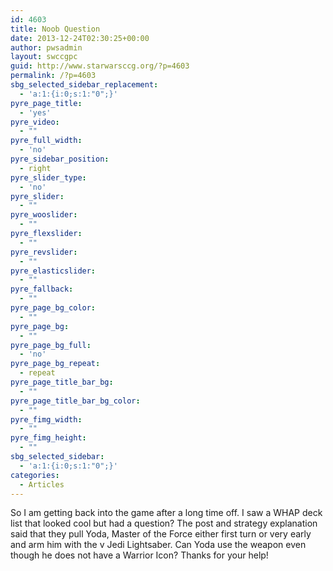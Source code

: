 ```yaml
---
id: 4603
title: Noob Question
date: 2013-12-24T02:30:25+00:00
author: pwsadmin
layout: swccgpc
guid: http://www.starwarsccg.org/?p=4603
permalink: /?p=4603
sbg_selected_sidebar_replacement:
  - 'a:1:{i:0;s:1:"0";}'
pyre_page_title:
  - 'yes'
pyre_video:
  - ""
pyre_full_width:
  - 'no'
pyre_sidebar_position:
  - right
pyre_slider_type:
  - 'no'
pyre_slider:
  - ""
pyre_wooslider:
  - ""
pyre_flexslider:
  - ""
pyre_revslider:
  - ""
pyre_elasticslider:
  - ""
pyre_fallback:
  - ""
pyre_page_bg_color:
  - ""
pyre_page_bg:
  - ""
pyre_page_bg_full:
  - 'no'
pyre_page_bg_repeat:
  - repeat
pyre_page_title_bar_bg:
  - ""
pyre_page_title_bar_bg_color:
  - ""
pyre_fimg_width:
  - ""
pyre_fimg_height:
  - ""
sbg_selected_sidebar:
  - 'a:1:{i:0;s:1:"0";}'
categories:
  - Articles
---
```

So I am getting back into the game after a long time off. I saw a WHAP deck list that looked cool but had a question? The post and strategy explanation said that they pull Yoda, Master of the Force either first turn or very early and arm him with the v Jedi Lightsaber. Can Yoda use the weapon even though he does not have a Warrior Icon? Thanks for your help!